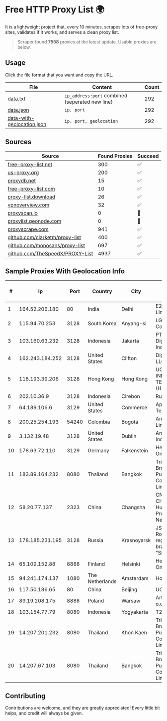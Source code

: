 
# Free HTTP Proxy List 🌍

It is a lightweight project that, every 10 minutes, scrapes lots of free-proxy sites, validates if it works, and serves a clean proxy list.


> Scraper found **7558** proxies at the latest update. Usable proxies are below.

## Usage

Click the file format that you want and copy the URL.


|File|Content|Count|
|----|-------|-----|
|[data.txt](https://raw.githubusercontent.com/themiralay/Proxy-List-World/master/data.txt)|`ip_address:port` combined (seperated new line)|292|
|[data.json](https://raw.githubusercontent.com/themiralay/Proxy-List-World/master/data.json)|`ip, port`|292|
|[data-with-geolocation.json](https://raw.githubusercontent.com/themiralay/Proxy-List-World/master/data-with-geolocation.json)|`ip, port, geolocation`|292|

## Sources

|Source|Found Proxies|Succeed|
|------|-------------|-------|
|[free-proxy-list.net](https://free-proxy-list.net)|300|✅|
|[us-proxy.org](https://www.us-proxy.org)|200|✅|
|[proxydb.net](http://proxydb.net)|15|✅|
|[free-proxy-list.com](https://free-proxy-list.com/?page=&port=&type%5B%5D=http&type%5B%5D=https&up_time=0&search=Search)|10|✅|
|[proxy-list.download](https://www.proxy-list.download/HTTP)|26|✅|
|[vpnoverview.com](https://vpnoverview.com/privacy/anonymous-browsing/free-proxy-servers)|32|✅|
|[proxyscan.io](https://www.proxyscan.io)|0|🚫|
|[proxylist.geonode.com](https://proxylist.geonode.com/api/proxy-list?limit=300&page=1&sort_by=lastChecked&sort_type=desc&protocols=http,https)|0|🚫|
|[proxyscrape.com](https://api.proxyscrape.com/v2/?request=displayproxies&protocol=http&timeout=10000&country=all&ssl=all&anonymity=all)|941|✅|
|[github.com/clarketm/proxy-list](https://raw.githubusercontent.com/clarketm/proxy-list/master/proxy-list-raw.txt)|400|✅|
|[github.com/monosans/proxy-list](https://raw.githubusercontent.com/monosans/proxy-list/main/proxies/http.txt)|697|✅|
|[github.com/TheSpeedX/PROXY-List](https://raw.githubusercontent.com/TheSpeedX/PROXY-List/master/http.txt)|4937|✅|


## Sample Proxies With Geolocation Info

|#|Ip|Port|Country|City|Internet Service Provider|
|-|--|----|-------|----|-------------------------|
|1|164.52.206.180|80|India|Delhi|E2E Networks Limited|
|2|115.94.70.253|3128|South Korea|Anyang-si|LG DACOM Corporation|
|3|103.160.63.232|3128|Indonesia|Jakarta|PT Herza Digital Indonesia|
|4|162.243.184.252|3128|United States|Clifton|DigitalOcean, LLC|
|5|118.193.39.206|3128|Hong Kong|Hong Kong|UCLOUD INFORMATION TECHNOLOGY (HK) LIMITED|
|6|202.10.36.9|3128|Indonesia|Cirebon|Rumahweb|
|7|64.189.106.6|3129|United States|Commerce|Apogee Telecom Inc.|
|8|200.25.254.193|54240|Colombia|Bogotá|Andinet ON Line|
|9|3.132.19.48|3128|United States|Dublin|Amazon.com, Inc.|
|10|178.63.72.110|3129|Germany|Falkenstein|Hetzner Online GmbH|
|11|183.89.164.232|8080|Thailand|Bangkok|Triple T Broadband Public Company Limited|
|12|58.20.77.137|2323|China|Changsha|CNC Group CHINA169 Hunan Province Network|
|13|178.185.231.195|3128|Russia|Krasnoyarsk|JSC Rostelecom regional branch "Siberia"|
|14|65.109.152.88|8888|Finland|Helsinki|Hetzner Online GmbH|
|15|94.241.174.137|1080|The Netherlands|Amsterdam|Hostkey B.V.|
|16|117.50.186.65|80|China|Beijing|UCLOUD|
|17|89.19.208.175|8888|Poland|Warsaw|Artnet Sp. z o.o.|
|18|103.154.77.79|8080|Indonesia|Yogyakarta|T2NET|
|19|14.207.201.232|8080|Thailand|Khon Kaen|Triple T Broadband Public Company Limited|
|20|14.207.67.103|8080|Thailand|Bangkok|Triple T Broadband Public Company Limited|



## Contributing

Contributions are welcome, and they are greatly appreciated! Every
little bit helps, and credit will always be given.

